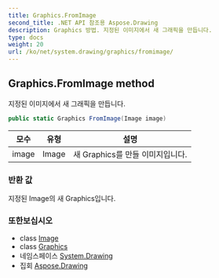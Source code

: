 ```yaml
---
title: Graphics.FromImage
second_title: .NET API 참조용 Aspose.Drawing
description: Graphics 방법. 지정된 이미지에서 새 그래픽을 만듭니다.
type: docs
weight: 20
url: /ko/net/system.drawing/graphics/fromimage/
---
```

## Graphics.FromImage method

지정된 이미지에서 새 그래픽을 만듭니다.

```csharp
public static Graphics FromImage(Image image)
```

| 모수 | 유형 | 설명 |
| --- | --- | --- |
| image | Image | 새 Graphics를 만들 이미지입니다. |

### 반환 값

지정된 Image의 새 Graphics입니다.

### 또한보십시오

* class [Image](../../image/)
* class [Graphics](../)
* 네임스페이스 [System.Drawing](../../graphics/)
* 집회 [Aspose.Drawing](../../../)


